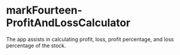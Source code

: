 # markFourteen-ProfitAndLossCalculator
The app assists in calculating profit, loss, profit percentage, and loss percentage of the stock.
